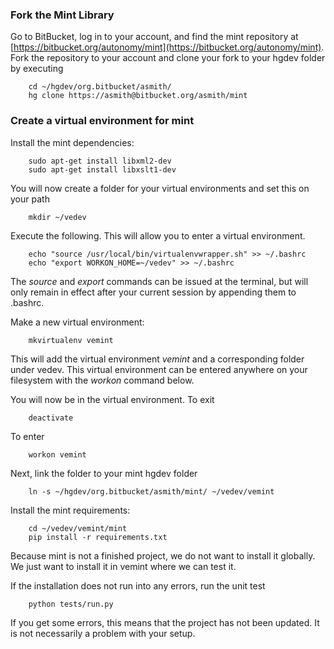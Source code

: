 ### Fork the Mint Library

Go to BitBucket, log in to your account, and find the mint repository at [https://bitbucket.org/autonomy/mint](https://bitbucket.org/autonomy/mint). Fork the repository to your account and clone your fork to your hgdev folder by executing

        cd ~/hgdev/org.bitbucket/asmith/
        hg clone https://asmith@bitbucket.org/asmith/mint

### Create a virtual environment for mint

Install the mint dependencies:

        sudo apt-get install libxml2-dev
        sudo apt-get install libxslt1-dev

You will now create a folder for your virtual environments and set this on your path

        mkdir ~/vedev

Execute the following. This will allow you to enter a virtual environment. 

        echo "source /usr/local/bin/virtualenvwrapper.sh" >> ~/.bashrc
        echo "export WORKON_HOME=~/vedev" >> ~/.bashrc
        
The *source* and *export* commands can be issued at the terminal, but will only remain in effect after your current session by appending them to .bashrc.

Make a new virtual environment:

        mkvirtualenv vemint 

This will add the virtual environment *vemint* and a corresponding folder under vedev. This virtual environment can be entered anywhere on your filesystem with the *workon* command below.

You will now be in the virtual environment. To exit

        deactivate

To enter

        workon vemint

Next, link the folder to your mint hgdev folder

        ln -s ~/hgdev/org.bitbucket/asmith/mint/ ~/vedev/vemint
        
Install the mint requirements:

        cd ~/vedev/vemint/mint
        pip install -r requirements.txt

Because mint is not a finished project, we do not want to install it globally. We just want to install it in vemint where we can test it.

If the installation does not run into any errors, run the unit test

        python tests/run.py

If you get some errors, this means that the project has not been updated. It is not necessarily a problem with your setup.
